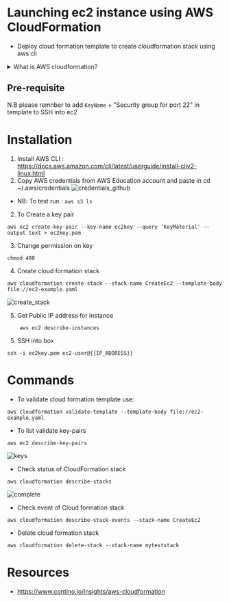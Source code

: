 # Launching ec2 instance using AWS CloudFormation
 - Deploy cloud formation template to create cloudformation stack using aws cli

<details>
 <summary>What is AWS cloudformation?</summary>

    - AWS service that uses template files to automate the setup of AWS resources
    - Described as IaC(Infrastructure-as-Code) tool for automation setup and deployment
 </details>  

## Pre-requisite 
N.B please remnber to add `KeyName` + "Security group for port 22" in template to SSH into ec2
# Installation
1. Install AWS CLI : https://docs.aws.amazon.com/cli/latest/userguide/install-cliv2-linux.html 
1. Copy AWS credentials from AWS Education account and paste in cd ~/.aws/credentials
![credentials_github](https://user-images.githubusercontent.com/50704452/116236401-51bcee00-a75f-11eb-9014-53b4e92f5f50.png)
 - NB: To test run : `aws s3 ls`
2. To Create a key pair
```
aws ec2 create-key-pair --key-name ec2key --query 'KeyMaterial' --output text > ec2key.pem
```

3. Change permission on key
```
chmod 400
```
4. Create cloud formation stack
```
aws cloudformation create-stack --stack-name CreateEc2 --template-body file://ec2-example.yaml
```

![create_stack](https://user-images.githubusercontent.com/50704452/116240624-5506a880-a764-11eb-9c2d-84f9e1b8f939.png)

5. Get Public IP address for instance
```
    aws ec2 describe-instances
```
5. SSH into  box
```
ssh -i ec2key.pem ec2-user@{{IP_ADDRESS}}
``` 

# Commands
 - To validate cloud formation template use:
 ```
 aws cloudformation validate-template --template-body file://ec2-example.yaml
 ```
 - To list validate key-pairs
 ```
 aws ec2 describe-key-pairs
 ```
 ![keys](https://user-images.githubusercontent.com/50704452/116238931-51722200-a762-11eb-8a3d-41b16913d469.png)

 - Check status of CloudFormation stack
 ```
 aws cloudformation describe-stacks

 ```
 ![complete](https://user-images.githubusercontent.com/50704452/116241342-18877c80-a765-11eb-94c8-be23193e6396.png)

- Check event of Cloud formation stack
```
aws cloudformation describe-stack-events --stack-name CreateEc2
```
- Delete cloud formation stack
```
aws cloudformation delete-stack --stack-name myteststack
```
# Resources

- https://www.contino.io/insights/aws-cloudformation

